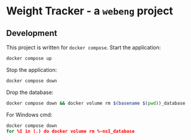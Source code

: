 # Weight Tracker - a `webeng` project

## Development
This project is written for `docker compose`.
Start the application:
```bash
docker compose up
```
Stop the application:
```bash
docker compose down
```
Drop the database:
```bash
docker compose down && docker volume rm $(basename $(pwd))_database
```
For Windows cmd:
```cmd
docker compose down
for %I in (.) do docker volume rm %~nxI_database
```
